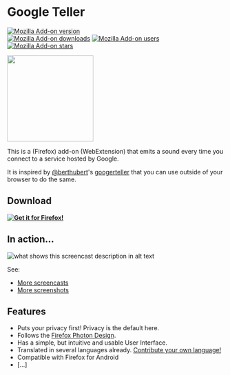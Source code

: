 # Google Teller

[![Mozilla Add-on version](https://img.shields.io/amo/v/googer-teller.svg)](https://addons.mozilla.org/firefox/addon/googer-teller/?utm_source=github.com&utm_medium=git&utm_content=badge-version&utm_campaign=github)  
[![Mozilla Add-on downloads](https://img.shields.io/amo/d/googer-teller.svg)](https://addons.mozilla.org/firefox/addon/googer-teller/?utm_source=github.com&utm_medium=git&utm_content=badge-downloads&utm_campaign=github)
[![Mozilla Add-on users](https://img.shields.io/amo/users/googer-teller.svg)](https://addons.mozilla.org/firefox/addon/googer-teller/?utm_source=github.com&utm_medium=git&utm_content=badge-users&utm_campaign=github)
[![Mozilla Add-on stars](https://img.shields.io/amo/stars/googer-teller.svg)](https://addons.mozilla.org/firefox/addon/googer-teller/reviews/?utm_source=github.com&utm_medium=git&utm_content=badge-stars&utm_campaign=github)

<img height="200" width="200" src="assets/header.svg">

This is a (Firefox) add-on (WebExtension) that emits a sound every time you connect to a service hosted by Google.

It is inspired by [@berthubert](https://github.com/berthubert)'s [googerteller](https://github.com/berthubert/googerteller) that you can use outside of your browser to do the same.

## Download

**[![Get it for Firefox!](https://extensionworkshop.com/assets/img/documentation/publish/get-the-addon-178x60px.dad84b42.png)](https://addons.mozilla.org/firefox/addon/googer-teller/?utm_source=github.com&utm_medium=git&utm_content=download-button&utm_campaign=github)**

## In action…

![what shows this screencast description in alt text](assets/screencasts/someThing.gif)

See:
* [More screencasts](assets/screencasts)
* [More screenshots](assets/screenshots)

## Features
* Puts your privacy first! Privacy is the default here.
* Follows the [Firefox Photon Design](https://design.firefox.com/photon).
* Has a simple, but intuitive and usable User Interface.
* Translated in several languages already. [Contribute your own language!](CONTRIBUTING.md#Translations)
* Compatible with Firefox for Android
* […]
